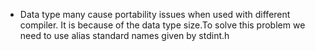 * Data type many cause portability issues when used with different compiler. It is because of the data type size.To solve this problem we need to use alias standard names given by stdint.h